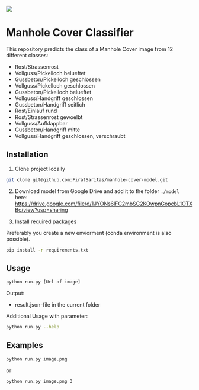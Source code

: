 <a href=""><img src="https://img.shields.io/badge/status-online-green" /></a>

# Manhole Cover Classifier

This repository predicts the class of a Manhole Cover image from 12 different classes:
  - Rost/Strassenrost
  - Vollguss/Pickelloch belueftet
  - Gussbeton/Pickelloch geschlossen
  - Vollguss/Pickelloch geschlossen
  - Gussbeton/Pickelloch belueftet
  - Vollguss/Handgriff geschlossen
  - Gussbeton/Handgriff seitlich
  - Rost/Einlauf rund
  - Rost/Strassenrost gewoelbt
  - Vollguss/Aufklappbar
  - Gussbeton/Handgriff mitte
  - Vollguss/Handgriff geschlossen, verschraubt
  

## Installation

1. Clone project locally 

```bash
git clone git@github.com:FiratSaritas/manhole-cover-model.git
```

2. Download model from Google Drive and add it to the folder `./model` here: https://drive.google.com/file/d/1JYONs6lFC2mbSC2KOwpnGopcbL1OTXBc/view?usp=sharing 


3. Install required packages

Preferably you create a new enviorment (conda environment is also possible).

```bash
pip install -r requirements.txt
```

## Usage

```bash
python run.py [Url of image]
```

Output:
  - result.json-file in the current folder
  
Additional Usage with parameter:

```bash
python run.py --help
```

## Examples

```bash
python run.py image.png 
```
or 

```bash
python run.py image.png 3
```
